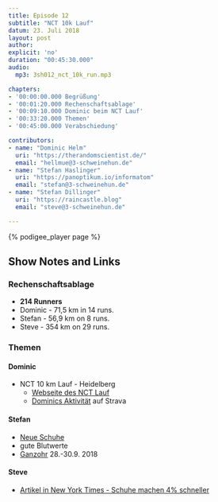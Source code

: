 ```yaml
---
title: Episode 12
subtitle: "NCT 10k Lauf"
datum: 23. Juli 2018
layout: post
author:
explicit: 'no'
duration: "00:45:30.000"
audio:
  mp3: 3sh012_nct_10k_run.mp3

chapters:
- '00:00:00.000 Begrüßung'
- '00:01:20.000 Rechenschaftsablage'
- '00:09:10.000 Dominic beim NCT Lauf'
- '00:33:20.000 Themen'
- '00:45:00.000 Verabschiedung'

contributors:
- name: "Dominic Helm"
  uri: "https://therandomscientist.de/"
  email: "hellmue@3-schweinehun.de"
- name: "Stefan Haslinger"
  uri: "https://panoptikum.io/informatom"
  email: "stefan@3-schweinehun.de"
- name: "Stefan Dillinger"
  uri: "https://raincastle.blog"
  email: "steve@3-schweinehun.de"

---
```


{% podigee_player page %}

## Show Notes and Links

### Rechenschaftsablage

* __214 Runners__
* Dominic - 71,5 km in 14 runs.
* Stefan - 56,9 km on 8 runs.
* Steve - 354 km on 29 runs.

### Themen
#### Dominic
* NCT 10 km Lauf - Heidelberg
  * [Webseite des NCT Lauf](https://www.nct-heidelberg.de/das-nct/spenden/nct-lauf.html)
  * [Dominics Aktivität](https://www.strava.com/activities/1700301546) auf Strava

#### Stefan
* [Neue Schuhe](https://www.amazon.de/gp/product/B078M5PCVR)
* gute Blutwerte
* [Ganzohr](https://sendegate.de/t/ganzohr2018-ab-28-september-in-wien-treffen-der-wissenschaftspodcaster-innen-mit-radio-oe1-und-akademie-der-wissenschaften/7244) 28.-30.9. 2018

#### Steve
* [Artikel in New York Times - Schuhe machen 4% schneller](https://www.nytimes.com/interactive/2018/07/18/upshot/nike-vaporfly-shoe-strava.html)